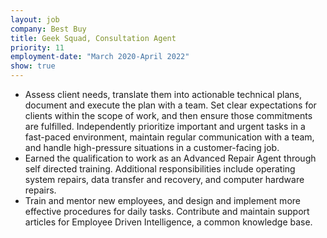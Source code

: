 ```yaml
---
layout: job
company: Best Buy
title: Geek Squad, Consultation Agent
priority: 11
employment-date: "March 2020-April 2022"
show: true
---
```

- Assess client needs, translate them into actionable technical plans, document and execute the plan with a team. Set clear expectations for clients within the scope of work, and then ensure those commitments are fulfilled. Independently prioritize important and urgent tasks in a fast-paced environment, maintain regular communication with a team, and handle high-pressure situations in a customer-facing job.
- Earned the qualification to work as an Advanced Repair Agent through self directed training. Additional responsibilities include operating system repairs, data transfer and recovery, and computer hardware repairs.
- Train and mentor new employees, and design and implement more effective procedures for daily tasks. Contribute and maintain support articles for Employee Driven Intelligence, a common knowledge base.
